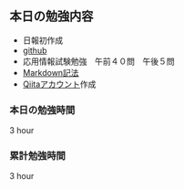 ## 本日の勉強内容

- 日報初作成
- [github](https://techacademy.jp/magazine/6235)
- 応用情報試験勉強　午前４０問　午後５問　
- [Markdown記法](https://docs.github.com/ja/get-started/writing-on-github/getting-started-with-writing-and-formatting-on-github/basic-writing-and-formatting-syntax)
- [Qiitaアカウント](https://qiita.com/tomoropy)作成

### 本日の勉強時間

3 hour

### 累計勉強時間

3 hour